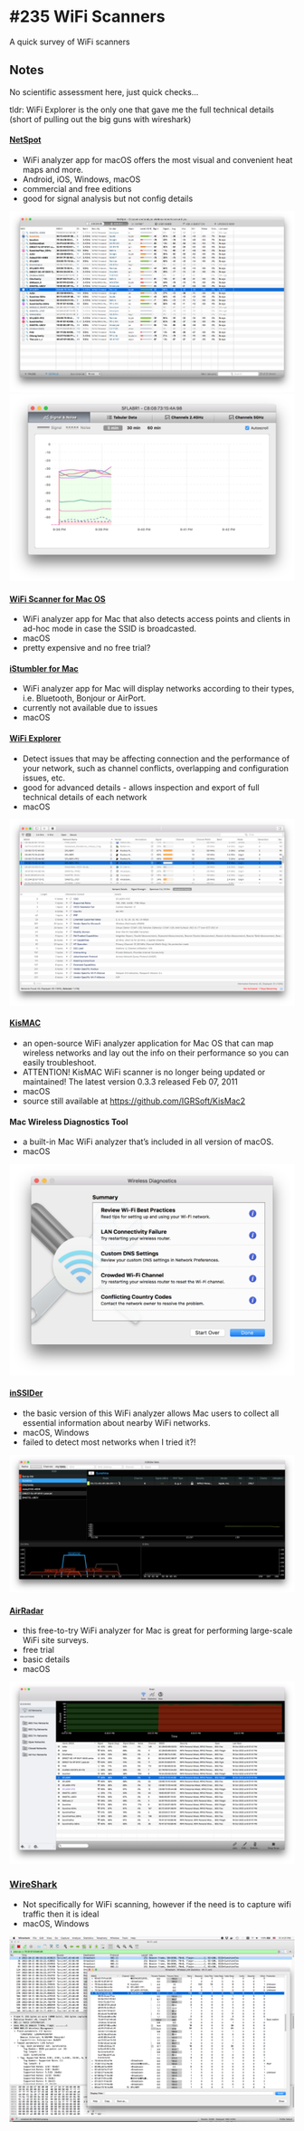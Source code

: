 # #235 WiFi Scanners

A quick survey of WiFi scanners

## Notes

No scientific assessment here, just quick checks...

tldr: WiFi Explorer is the only one that gave me the full technical details (short of pulling out the big guns with wireshark)

#### [NetSpot](https://www.netspotapp.com/netspotpro.html)

* WiFi analyzer app for macOS offers the most visual and convenient heat maps and more.
* Android, iOS, Windows, macOS
* commercial and free editions
* good for signal analysis but not config details

![NetSpot1](./assets/NetSpot1.png)
![NetSpot2](./assets/NetSpot2.png)

#### [WiFi Scanner for Mac OS](https://www.accessagility.com/wifi-scanner-mac-os)

* WiFi analyzer app for Mac that also detects access points and clients in ad-hoc mode in case the SSID is broadcasted.
* macOS
* pretty expensive and no free trial?

#### [iStumbler for Mac](https://istumbler.net/)

* WiFi analyzer app for Mac will display networks according to their types, i.e. Bluetooth, Bonjour or AirPort.
* currently not available due to issues
* macOS

#### [WiFi Explorer](https://www.intuitibits.com/products/wifiexplorer/)

* Detect issues that may be affecting connection and the performance of your network, such as channel conflicts, overlapping and configuration issues, etc.
* good for advanced details - allows inspection and export of full technical details of each network
* macOS

![wifiexplorer1](./assets/wifiexplorer1.png)

#### [KisMAC](https://kismac-ng.org/)

* an open-source WiFi analyzer application for Mac OS that can map wireless networks and lay out the info on their performance so you can easily troubleshoot.
* ATTENTION! KisMAC WiFi scanner is no longer being updated or maintained! The latest version 0.3.3 released Feb 07, 2011
* macOS
* source still available at <https://github.com/IGRSoft/KisMac2>

#### Mac Wireless Diagnostics Tool

* a built-in Mac WiFi analyzer that’s included in all version of macOS.
* macOS

![WirelessDiagnostics1](./assets/WirelessDiagnostics1.png)

#### [inSSIDer](https://www.metageek.com/inssider/)

* the basic version of this WiFi analyzer allows Mac users to collect all essential information about nearby WiFi networks.
* macOS, Windows
* failed to detect most networks when I tried it?!

![inSSIDer1](./assets/inSSIDer1.png)

#### [AirRadar](https://www.koingosw.com/products/airradar/)

* this free-to-try WiFi analyzer for Mac is great for performing large-scale WiFi site surveys.
* free trial
* basic details
* macOS

![AirRadar1](./assets/AirRadar1.png)

### [WireShark](https://www.wireshark.org/)

* Not specifically for WiFi scanning, however if the need is to capture wifi traffic then it is ideal
* macOS, Windows

![WireShark1](./assets/WireShark1.png)
